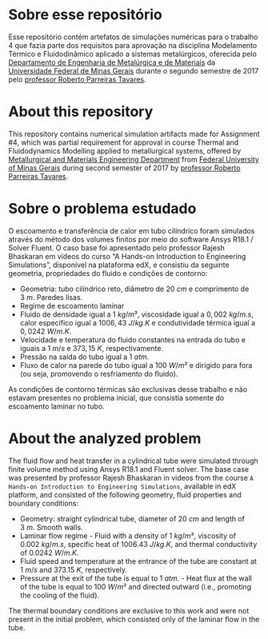 # Sobre esse repositório

Esse repositório contém artefatos de simulações numéricas para o trabalho 4 que fazia parte dos requisitos para aprovação na disciplina  Modelamento Térmico e Fluidodinâmico aplicado a sistemas metalúrgicos, oferecida pelo [Departamento de Engenharia de Metalúrgica e de Materiais](https://demet.eng.ufmg.br/) da [Universidade Federal de Minas Gerais](https://ufmg.br/) durante o segundo semestre de 2017 pelo [professor Roberto Parreiras Tavares](https://www.linkedin.com/in/roberto-tavares-4374598).

# About this repository

This repository contains numerical simulation artifacts made for Assignment #4, which was partial requirement for approval in course Thermal and Fluidodynamics Modelling applied to metallurgical systems, offered by [Metallurgical and Materials Engineering Department](https://demet.eng.ufmg.br/) from [Federal University of Minas Gerais](https://ufmg.br/) during second semester of 2017 by [professor Roberto Parreiras Tavares](https://www.linkedin.com/in/roberto-tavares-4374598).

# Sobre o problema estudado

O escoamento e transferência de calor em tubo cilíndrico foram simulados através do método dos volumes finitos por meio do software Ansys R18.1 / Solver Fluent. O caso base foi apresentado pelo professor Rajesh Bhaskaran em vídeos do curso “A Hands-on Introduction to Engineering Simulations”, disponível na plataforma edX, e consistiu da seguinte geometria, propriedades do fluido e condições de contorno:

- Geometria: tubo cilíndrico reto, diâmetro de $20\ cm$ e comprimento de $3\ m$. Paredes lisas.
- Regime de escoamento laminar
- Fluido de densidade igual a $1\ kg/m³$, viscosidade igual a $0,002\ kg/m.s$, calor específico igual a $1006,43\ J/kg.K$ e condutividade térmica igual a $0,0242\ W/m.K$.
- Velocidade e temperatura do fluido constantes na entrada do tubo e iguais a $1\ m/s$ e $373,15\ K$, respectivamente.
- Pressão na saída do tubo igual a $1\ atm$.
- Fluxo de calor na parede do tubo igual a $100\ W/m²$ e dirigido para fora (ou seja, promovendo o resfriamento do fluido).

As condições de contorno térmicas são exclusivas desse trabalho e não estavam presentes no problema inicial, que consistia somente do escoamento laminar no tubo.


# About the analyzed problem

The fluid flow and heat transfer in a cylindrical tube were simulated through finite volume method using Ansys R18.1 and Fluent solver. The base case was presented by professor Rajesh Bhaskaran in videos from the course `A Hands-on Introduction to Engineering Simulations`, available in edX platform, and consisted of the following geometry, fluid properties and boundary conditions:

- Geometry: straight cylindrical tube, diameter of $20\ cm$ and length of $3\ m$. Smooth walls.
- Laminar flow regime - Fluid with a density of $1\ kg/m³$, viscosity of $0.002\ kg/m.s$, specific heat of $1006.43\ J/kg.K$, and thermal conductivity of $0.0242\ W/m.K$.
- Fluid speed and temperature at the entrance of the tube are constant at $1\ m/s$ and $373.15\ K$, respectively.
- Pressure at the exit of the tube is equal to $1\ atm$. - Heat flux at the wall of the tube is equal to $100\ W/m²$ and directed outward (i.e., promoting the cooling of the fluid).

The thermal boundary conditions are exclusive to this work and were not present in the initial problem, which consisted only of the laminar flow in the tube.